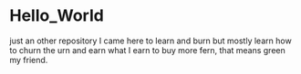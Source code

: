 # Hello_World
just an other repository
I came here to learn and burn but mostly learn how to churn the urn and earn what I earn to buy more fern, that means green my friend.
